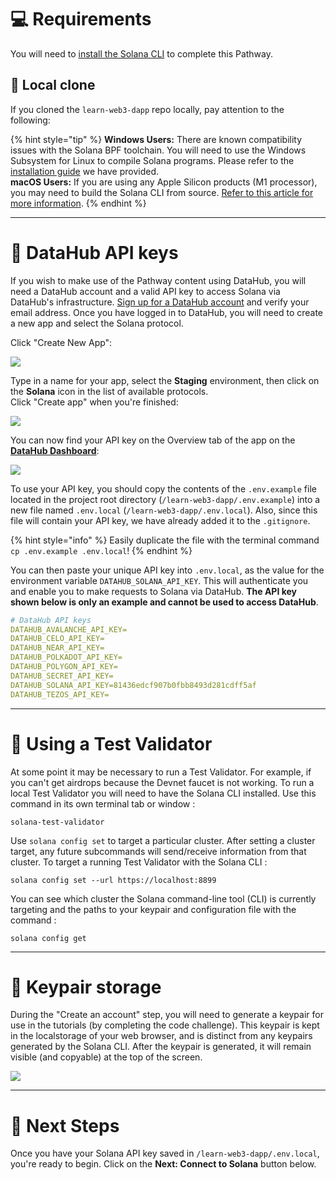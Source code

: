 # 💻 Requirements

You will need to [install the Solana CLI](https://docs.solana.com/cli/install-solana-cli-tools) to complete this Pathway.

## 🐑 Local clone

If you cloned the `learn-web3-dapp` repo locally, pay attention to the following:

{% hint style="tip" %}
**Windows Users:** There are known compatibility issues with the Solana BPF toolchain. You will need to use the Windows Subsystem for Linux to compile Solana programs. Please refer to the [installation guide](https://docs.figment.io/network-documentation/extra-guides/solana-setup-for-windows) we have provided.\
**macOS Users:** If you are using any Apple Silicon products (M1 processor), you may need to build the Solana CLI from source. [Refer to this article for more information](https://dev.to/codenjobs/how-to-make-solana-test-validator-work-with-a-macbook-with-m1-chip-5emd).
{% endhint %}

---

# 🧩 DataHub API keys

If you wish to make use of the Pathway content using DataHub, you will need a DataHub account and a valid API key to access Solana via DataHub's infrastructure. [Sign up for a DataHub account](https://datahub-beta.figment.io/signup) and verify your email address. Once you have logged in to DataHub, you will need to create a new app and select the Solana protocol.

Click "Create New App":

![](https://raw.githubusercontent.com/figment-networks/learn-web3-dapp/main/markdown/__images__/dh_api_1.png?raw=true)

Type in a name for your app, select the **Staging** environment, then click on the **Solana** icon in the list of available protocols. \
Click "Create app" when you're finished:

![](https://raw.githubusercontent.com/figment-networks/learn-web3-dapp/main/markdown/__images__/dh_api_2.png?raw=true)

You can now find your API key on the Overview tab of the app on the [**DataHub Dashboard**](https://datahub-beta.figment.io/apps):

![](https://raw.githubusercontent.com/figment-networks/learn-web3-dapp/main/markdown/__images__/dh_api_3.png?raw=true)

To use your API key, you should copy the contents of the `.env.example` file located in the project root directory (`/learn-web3-dapp/.env.example`) into a new file named `.env.local` (`/learn-web3-dapp/.env.local`). Also, since this file will contain your API key, we have already added it to the `.gitignore`.

{% hint style="info" %}
Easily duplicate the file with the terminal command `cp .env.example .env.local`!
{% endhint %}

You can then paste your unique API key into `.env.local`, as the value for the environment variable `DATAHUB_SOLANA_API_KEY`. This will authenticate you and enable you to make requests to Solana via DataHub. **The API key shown below is only an example and cannot be used to access DataHub**.

```yaml
# DataHub API keys
DATAHUB_AVALANCHE_API_KEY=
DATAHUB_CELO_API_KEY=
DATAHUB_NEAR_API_KEY=
DATAHUB_POLKADOT_API_KEY=
DATAHUB_POLYGON_API_KEY=
DATAHUB_SECRET_API_KEY=
DATAHUB_SOLANA_API_KEY=81436edcf907b0fbb8493d281cdff5af
DATAHUB_TEZOS_API_KEY=
```

---

# 🤖 Using a Test Validator

At some point it may be necessary to run a Test Validator. For example, if you can't get airdrops because the Devnet faucet is not working. To run a local Test Validator you will need to have the Solana CLI installed. Use this command in its own terminal tab or window :

```text
solana-test-validator
```

Use `solana config set` to target a particular cluster. After setting a cluster target, any future subcommands will send/receive information from that cluster. To target a running Test Validator with the Solana CLI :

```text
solana config set --url https://localhost:8899
```

You can see which cluster the Solana command-line tool (CLI) is currently targeting and the paths to your keypair and configuration file with the command :

```text
solana config get
```

---

# 🔐 Keypair storage

During the "Create an account" step, you will need to generate a keypair for use in the tutorials (by completing the code challenge). This keypair is kept in the localstorage of your web browser, and is distinct from any keypairs generated by the Solana CLI. After the keypair is generated, it will remain visible (and copyable) at the top of the screen.

![](https://raw.githubusercontent.com/figment-networks/learn-web3-dapp/main/markdown/__images__/solana/solana-setup-02.png)

---

# 👣 Next Steps

Once you have your Solana API key saved in `/learn-web3-dapp/.env.local`, you're ready to begin.
Click on the **Next: Connect to Solana** button below.
